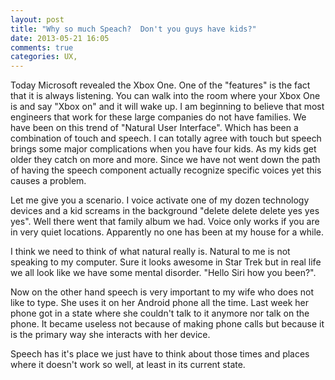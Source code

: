 ```yaml
---
layout: post
title: "Why so much Speach?  Don't you guys have kids?"
date: 2013-05-21 16:05
comments: true
categories: UX, 
---
```


Today Microsoft revealed the Xbox One.  One of the "features" is the fact that it is always listening. You can walk into the room where your Xbox One is and say "Xbox on" and it will wake up. I am beginning to believe that most engineers that work for these large companies do not have families.  We have been on this trend of "Natural User Interface".  Which has been a combination of touch and speech.  I can totally agree with touch but speech brings some major complications when you have four kids.  As my kids get older they catch on more and more.  Since we have not went down the path of having the speech component actually recognize specific voices yet this causes a problem.

Let me give you a scenario.  I voice activate one of my dozen technology devices and a kid screams in the background "delete delete delete yes yes yes".  Well there went that family album we had.  Voice only works if you are in very quiet locations. Apparently no one has been at my house for a while.  

I think we need to think of what natural really is.  Natural to me is not speaking to my computer.  Sure it looks awesome in Star Trek but in real life we all look like we have some mental disorder.  "Hello Siri how you been?".  

Now on the other hand speech is very important to my wife who does not like to type.  She uses it on her Android phone all the time.  Last week her phone got in a state where she couldn't talk to it anymore nor talk on the phone.  It became useless not because of making phone calls but because it is the primary way she interacts with her device.  

Speech has it's place we just have to think about those times and places where it doesn't work so well, at least in its current state.